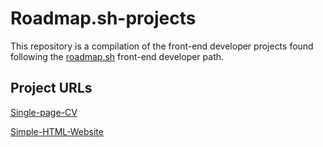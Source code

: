 # Roadmap.sh-projects
This repository is a compilation of the front-end developer projects found following the [roadmap.sh](https://roadmap.sh/) front-end developer path.

## Project URLs
[Single-page-CV](https://github.com/TiongKingProjects/Roadmap.sh-projects/tree/main/single-page-cv)

[Simple-HTML-Website](https://github.com/TiongKingProjects/Roadmap.sh-projects/tree/main/simple-html-website)
